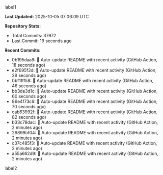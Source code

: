 
label1 
<!-- ACTIVITY_START -->
**Last Updated:** 2025-10-05 07:06:09 UTC

**Repository Stats:**
- Total Commits: 37972
- Last Commit: 19 seconds ago

**Recent Commits:**
- 0b195daa8: 🤖 Auto-update README with recent activity (GitHub Action, 18 seconds ago)
- e2f695f3d: 🤖 Auto-update README with recent activity (GitHub Action, 29 seconds ago)
- 0bf1fff58: 🤖 Auto-update README with recent activity (GitHub Action, 46 seconds ago)
- bb3de3d1c: 🤖 Auto-update README with recent activity (GitHub Action, 60 seconds ago)
- 86e4173c6: 🤖 Auto-update README with recent activity (GitHub Action, 70 seconds ago)
- cab63992f: 🤖 Auto-update README with recent activity (GitHub Action, 82 seconds ago)
- b33c78dac: 🤖 Auto-update README with recent activity (GitHub Action, 2 minutes ago)
- 26899bf04: 🤖 Auto-update README with recent activity (GitHub Action, 2 minutes ago)
- c37c485f3: 🤖 Auto-update README with recent activity (GitHub Action, 2 minutes ago)
- a55a662d9: 🤖 Auto-update README with recent activity (GitHub Action, 2 minutes ago)
<!-- ACTIVITY_END -->

label2
